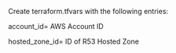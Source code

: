 Create terraform.tfvars with the following entries:

account_id= AWS Account ID

hosted_zone_id= ID of R53 Hosted Zone

